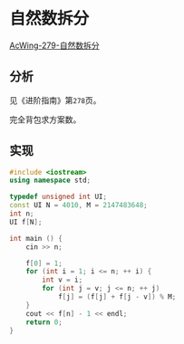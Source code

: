 # 自然数拆分

[AcWing-279-自然数拆分](https://www.acwing.com/problem/content/281/)

## 分析

见《进阶指南》第`278`页。

完全背包求方案数。

## 实现

```cpp
#include <iostream>
using namespace std;

typedef unsigned int UI;
const UI N = 4010, M = 2147483648;
int n;
UI f[N];

int main () {
    cin >> n;

    f[0] = 1;
    for (int i = 1; i <= n; ++ i) {
        int v = i;
        for (int j = v; j <= n; ++ j)
            f[j] = (f[j] + f[j - v]) % M;
    }
    cout << f[n] - 1 << endl;
    return 0;
}
```

